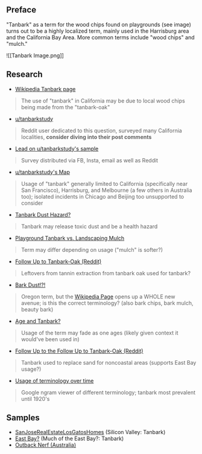 ## Preface

"Tanbark" as a term for the wood chips found on playgrounds (see image) turns out to be a highly localized term, mainly used in the Harrisburg area and the California Bay Area. More common terms include "wood chips" and "mulch."

![[Tanbark Image.png]]

## Research

- [Wikipedia Tanbark page](https://en.wikipedia.org/wiki/Tanbark#:~:text=In%20some%20areas%20of%20the%20United%20States%2C%20such%20as%20northern%20California%5Bcitation%20needed%5D%2C%20%22mulch%22%20is%20often%20called%20tanbark)
> The use of "tanbark" in California may be due to local wood chips being made from the "tanbark-oak"
- [u/tanbarkstudy](https://www.reddit.com/user/tanbarkstudy/)
> Reddit user dedicated to this question, surveyed many California localities, **consider diving into their post comments**
- [Lead on u/tanbarkstudy's sample](https://www.reddit.com/r/SampleSize/comments/dxrmtn/comment/f7vvhok/?utm_source=share&utm_medium=web2x&context=3)
> Survey distributed via FB, Insta, email as well as Reddit
- [u/tanbarkstudy's Map](https://www.google.com/maps/d/u/0/viewer?ll=-3.81666561775622e-14%2C88.67995537446666&z=1&mid=1HQXCEPvY3OeCLVV8roEnWcuUtGWm4gCr)
> Usage of "tanbark" generally limited to California (specifically near San Francisco), Harrisburg, and Melbourne (a few others in Australia too); isolated incidents in Chicago and Beijing too unsupported to consider
- [Tanbark Dust Hazard?](https://www.reddit.com/r/AskAnAmerican/comments/sli3yt/comment/hvt83v3/?utm_source=share&utm_medium=web2x&context=3)
> Tanbark may release toxic dust and be a health hazard
- [Playground Tanbark vs. Landscaping Mulch](https://www.reddit.com/r/AskAnAmerican/comments/sli3yt/comment/hvt8e41/?utm_source=share&utm_medium=web2x&context=3)
> Term may differ depending on usage ("mulch" is softer?)
- [Follow Up to Tanbark-Oak (Reddit)](https://www.reddit.com/r/bayarea/comments/b34rbv/comment/eiz52qf/?utm_source=share&utm_medium=web2x&context=3)
> Leftovers from tannin extraction from tanbark oak used for tanbark?
- [Bark Dust!?!](https://www.reddit.com/r/bayarea/comments/b34rbv/comment/eixl3s3/?utm_source=share&utm_medium=web2x&context=3)
> Oregon term, but the [Wikipedia Page](https://en.wikipedia.org/wiki/Barkdust) opens up a WHOLE new avenue; is this the correct terminology? (also bark chips, bark mulch, beauty bark)
- [Age and Tanbark?](https://www.reddit.com/r/bayarea/comments/b34rbv/comment/ej1x1ip/?utm_source=share&utm_medium=web2x&context=3)
> Usage of the term may fade as one ages (likely given context it would've been used in)
- [Follow Up to the Follow Up to Tanbark-Oak (Reddit)](https://www.reddit.com/r/bayarea/comments/b34rbv/comment/ewekb7p/?utm_source=share&utm_medium=web2x&context=3)
> Tanbark used to replace sand for noncoastal areas (supports East Bay usage?)
- [Usage of terminology over time](https://books.google.com/ngrams/graph?content=tanbark%2Ctan+bark%2Cwood+chips&year_start=1800&year_end=2019&corpus=en-2019&smoothing=3)
> Google ngram viewer of different terminology; tanbark most prevalent until 1920's 
## Samples
- [SanJoseRealEstateLosGatosHomes](https://sanjoserealestatelosgatoshomes.com/landscaping-with-tanbark-or-mulch-use-caution/) (Silicon Valley: Tanbark)
- [East Bay?](https://www.reddit.com/r/bayarea/comments/b34rbv/comment/eixvkzj/?utm_source=share&utm_medium=web2x&context=3) (Much of the East Bay?: Tanbark)
- [Outback Nerf (Australia)](http://cplnerf.blogspot.com/2018/01/game-report-mhvz-7118.html#:~:text=to%20leave%20the-,tanbark,-and%20stay%20towards)
<!--stackedit_data:
eyJoaXN0b3J5IjpbLTUzNTc5ODE0MywtNjU5ODYxNDc4XX0=
-->